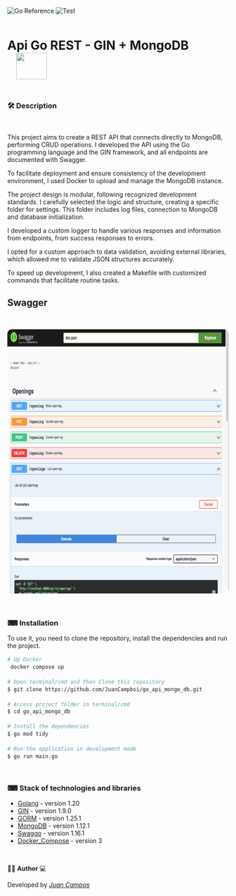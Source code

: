 ![Go Reference](https://pkg.go.dev/badge/github.com/go-telegram-bot-api/telegram-bot-api/v5.svg)
![Test](https://github.com/go-telegram-bot-api/telegram-bot-api/actions/workflows/test.yml/badge.svg)
<div style="width:100%; display: flex; align-items: center;">
  <h1>Api Go REST - GIN + MongoDB
   <img src="https://cdn.jsdelivr.net/gh/devicons/devicon/icons/go/go-original-wordmark.svg" height="60" width="70" style="margin-bottom: -22px; z-index: -10; margin-left: 1.25rem"/>
  </h1> 
</div>


### 🛠  Description   

</br>

This project aims to create a REST API that connects directly to MongoDB, performing CRUD operations. I developed the API using the Go programming language and the GIN framework, and all endpoints are documented with Swagger.

To facilitate deployment and ensure consistency of the development environment, I used Docker to upload and manage the MongoDB instance.

The project design is modular, following recognized development standards. I carefully selected the logic and structure, creating a specific folder for settings. This folder includes log files, connection to MongoDB and database initialization.

I developed a custom logger to handle various responses and information from endpoints, from success responses to errors.

I opted for a custom approach to data validation, avoiding external libraries, which allowed me to validate JSON structures accurately.

To speed up development, I also created a Makefile with customized commands that facilitate routine tasks.


## Swagger

</br>

<p align="center">
  <kbd>
 <img width="100%" style="border-radius: 10px" height="600" src="https://github.com/JuanCampbsi/Preview_README/blob/86f37a264c34d108e5e1f52e9acc8c144fa81a12/assets/go-oportunities-swaggers.png" alt="Intro"> 
  </kbd>
  </br>
</p>

</br>


### ⌨ Installation
To use it, you need to clone the repository, install the dependencies and run the project.

```bash
# Up Docker
 docker compose up  

# Open terminal/cmd and then Clone this repository
$ git clone https://github.com/JuanCampbsi/go_api_mongo_db.git

# Access project folder in terminal/cmd
$ cd go_api_mongo_db

# Install the dependencies
$ go mod tidy

# Run the application in development mode
$ go run main.go  

```

</br>	

### ⌨ Stack of technologies and libraries

-   [Golang](https://go.dev/doc/) - version 1.20
-   [GIN](https://github.com/gin-gonic/gin) - version 1.9.0
-   [GORM](https://gorm.io/gorm ) - version 1.25.1
-   [MongoDB](go.mongodb.org/mongo-driver) - version 1.12.1
-   [Swaggo](https://github.com/swaggo/swag) - version 1.16.1
-   [Docker_Compose](https://docs.docker.com/compose/compose-file/) - version 3
 
</br>

👨‍💻 **Author** 💻

Developed by [_Juan Campos_](https://www.linkedin.com/in/juancampos-ferreira/)